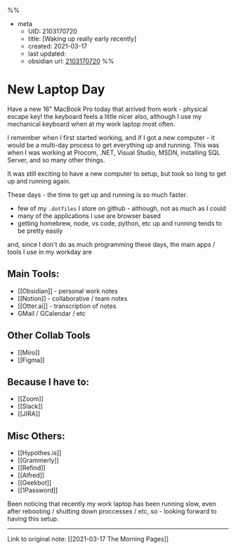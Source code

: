 %%
- meta
	- UID: 2103170720
	- title: [Waking up really early recently]
	- created: 2021-03-17
	- last updated: 
	- obsidian url:  [2103170720](obsidian://open?vault=not-a-robot&file=inbox%2Frefactored%2F2021%2F03%2F2103170720%20-%20New%20Laptop%20Day)
%%
# New Laptop Day

Have a new 16" MacBook Pro today that arrived from work - physical escape key! the keyboard feels a little nicer also, although I use my mechanical keyboard when at my work laptop most often. 

I remember when I first started working, and if I got a new computer - it would be a multi-day process to get everything up and running. This was when I was working at Procom, .NET, Visual Studio, MSDN, installing SQL Server, and so many other things. 

It was still exciting to have a new computer to setup, but took so long to get up and running again. 

These days - the time to get up and running is so much faster.

- few of my `.dotfiles` I store on github - although, not as much as I could
- many of the applications I use are browser based 
- getting homebrew, node, vs code, python, etc up and running tends to be pretty easily

and, since I don't do as much programming these days, the main apps / tools I use in my workday are

## Main Tools:
- [[Obsidian]] - personal work notes
- [[Notion]] - collaborative / team notes
- [[Otter.ai]] - transcription of notes
- GMail / GCalendar / etc 

## Other Collab Tools
- [[Miro]]
- [[Figma]] 

## Because I have to:
- [[Zoom]]
- [[Slack]]
- [[JIRA]]

## Misc Others:
- [[Hypothes.is]]
- [[Grammerly]]
- [[Refind]]
- [[Alfred]]
- [[Geekbot]]
- [[1Password]]

Been noticing that recently my work laptop has been running slow, even after rebooting / shutting down proccesses / etc, so - looking forward to having this setup.

---

Link to original note: [[2021-03-17 The Morning Pages]]